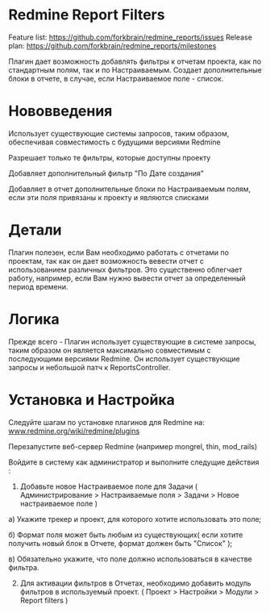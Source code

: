 Redmine Report Filters
===============

Feature list: https://github.com/forkbrain/redmine_reports/issues
Release plan: https://github.com/forkbrain/redmine_reports/milestones

Плагин дает возможность добавлять фильтры к отчетам проекта, как по стандартным полям, так и по Настраиваемым.
Создает дополнительные блоки в отчете, в случае, если Настраиваемое поле - список.

Нововведения
===============

Использует существующие системы запросов, таким образом, обеспечивая совместимость с будущими версиями Redmine

Разрешает только те фильтры, которые доступны проекту

Добавляет дополнительный фильтр "По Дате создания"

Добавляет в отчет дополнительные блоки по Настраиваемым полям, если эти поля привязаны к проекту и являются списками

Детали
===============

Плагин полезен, если Вам необходимо работать с отчетами по проектам, так как он дает возможность вевести отчет с использованием различных фильтров.
Это существенно облегчает работу, например, если Вам нужно вывести отчет за определенный период времени.

Логика
===============

Прежде всего - Плагин использует существующие в системе запросы, таким образом он является максимально совместимым с последующими версиями Redmine. Он использует существующие запросы и небольшой патч к ReportsController.

Установка и Настройка
===============

Следуйте шагам по установке плагинов для Redmine на: www.redmine.org/wiki/redmine/plugins

Перезапустите веб-сервер Redmine (например mongrel, thin, mod_rails)

Войдите в систему как администратор и выполните следущие действия :

1. Добавьте новое Настраиваемое поле для Задачи ( Администрирование > Настраиваемые поля > Задачи > Новое настраиваемое поле )

  a) Укажите трекер и проект, для которого хотите использовать это поле;
  
  б) Формат поля может быть любым из существующих( если хотите получить новый блок в Отчете, формат должен быть "Список" );
  
  в) Обязательно укажите, что поле должно использоваться в качестве фильтра.

2. Для активации фильтров в Отчетах, необходимо добавить модуль фильтров в используемый проект. ( Проект > Настройки > Модули > Report filters )
